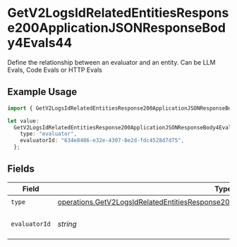 # GetV2LogsIdRelatedEntitiesResponse200ApplicationJSONResponseBody4Evals44

Define the relationship between an evaluator and an entity. Can be LLM Evals, Code Evals or HTTP Evals

## Example Usage

```typescript
import { GetV2LogsIdRelatedEntitiesResponse200ApplicationJSONResponseBody4Evals44 } from "orq-poc-typescript-multi-env-version/models/operations";

let value:
  GetV2LogsIdRelatedEntitiesResponse200ApplicationJSONResponseBody4Evals44 = {
    type: "evaluator",
    evaluatorId: "634e8486-e32e-4307-8e2d-fdc4528d7d75",
  };
```

## Fields

| Field                                                                                                                                                                                              | Type                                                                                                                                                                                               | Required                                                                                                                                                                                           | Description                                                                                                                                                                                        |
| -------------------------------------------------------------------------------------------------------------------------------------------------------------------------------------------------- | -------------------------------------------------------------------------------------------------------------------------------------------------------------------------------------------------- | -------------------------------------------------------------------------------------------------------------------------------------------------------------------------------------------------- | -------------------------------------------------------------------------------------------------------------------------------------------------------------------------------------------------- |
| `type`                                                                                                                                                                                             | [operations.GetV2LogsIdRelatedEntitiesResponse200ApplicationJSONResponseBody4Evals44Type](../../models/operations/getv2logsidrelatedentitiesresponse200applicationjsonresponsebody4evals44type.md) | :heavy_check_mark:                                                                                                                                                                                 | N/A                                                                                                                                                                                                |
| `evaluatorId`                                                                                                                                                                                      | *string*                                                                                                                                                                                           | :heavy_check_mark:                                                                                                                                                                                 | The id of the resource                                                                                                                                                                             |